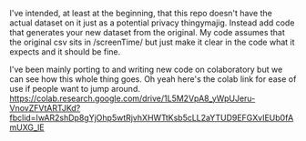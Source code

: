 I've intended, at least at the beginning, that this repo doesn't have the actual dataset on it just as a potential privacy thingymajig.
Instead add code that generates your new dataset from the original. My code assumes that the original csv sits in /screenTime/ but just make it clear in the code
what it expects and it should be fine.

I've been mainly porting to and writing new code on colaboratory but we can see how this whole thing goes.
Oh yeah here's the colab link for ease of use if people want to jump around.
https://colab.research.google.com/drive/1L5M2VpA8_yWpUJeru-VnovZFVtARTJKd?fbclid=IwAR2shDp8gYjOhp5wtRjvhXHWTtKsb5cLL2aYTUD9EFGXvIEUb0fAmUXG_lE
